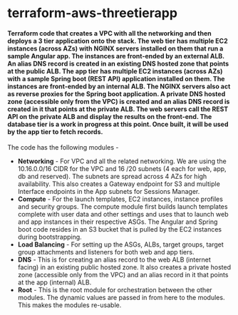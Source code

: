 # terraform-aws-threetierapp
#### Terraform code that creates a VPC with all the networking and then deploys a 3 tier application onto the stack. The web tier has multiple EC2 instances (across AZs) with NGINX servers installed on them that run a sample Angular app. The instances are front-ended by an external ALB. An alias DNS record is created in an existing DNS hosted zone that points at the public ALB. The app tier has multiple EC2 instances (across AZs) with a sample Spring boot (REST API) application installed on them. The instances are front-ended by an internal ALB. The NGINX servers also act as reverse proxies for the Spring boot application. A private DNS hosted zone (accessible only from the VPC) is created and an alias DNS record is created in it that points at the private ALB. The web servers call the REST API on the private ALB and display the results on the front-end. The database tier is a work in progress at this point. Once built, it will be used by the app tier to fetch records.  

The code has the following modules - 
* **Networking** - For VPC and all the related networking. We are using the 10.16.0.0/16 CIDR for the VPC and 16 /20 subnets (4 each for web, app, db and reserved). The subnets are spread across 4 AZs for high availability. This also creates a Gateway endpoint for S3 and multiple Interface endpoints in the App subnets for Sessions Manager.
* **Compute** - For the launch templates, EC2 instances, instance profiles and security groups. The compute module first builds launch templates complete with user data and other settings and uses that to launch web and app instances in their respective ASGs. The Angular and Spring boot code resides in an S3 bucket that is pulled by the EC2 instances during bootstrapping.
* **Load Balancing** -  For setting up the ASGs, ALBs, target groups, target group attachments and listeners for both web and app tiers. 
* **DNS** - This is for creating an alias record to the web ALB (internet facing) in an existing public hosted zone. It also creates a private hosted zone (accessible only from the VPC) and an alias record in it that points at the app (internal) ALB.
* **Root** - This is the root module for orchestration between the other modules. The dynamic values are passed in from here to the modules. This makes the modules re-usable. 
